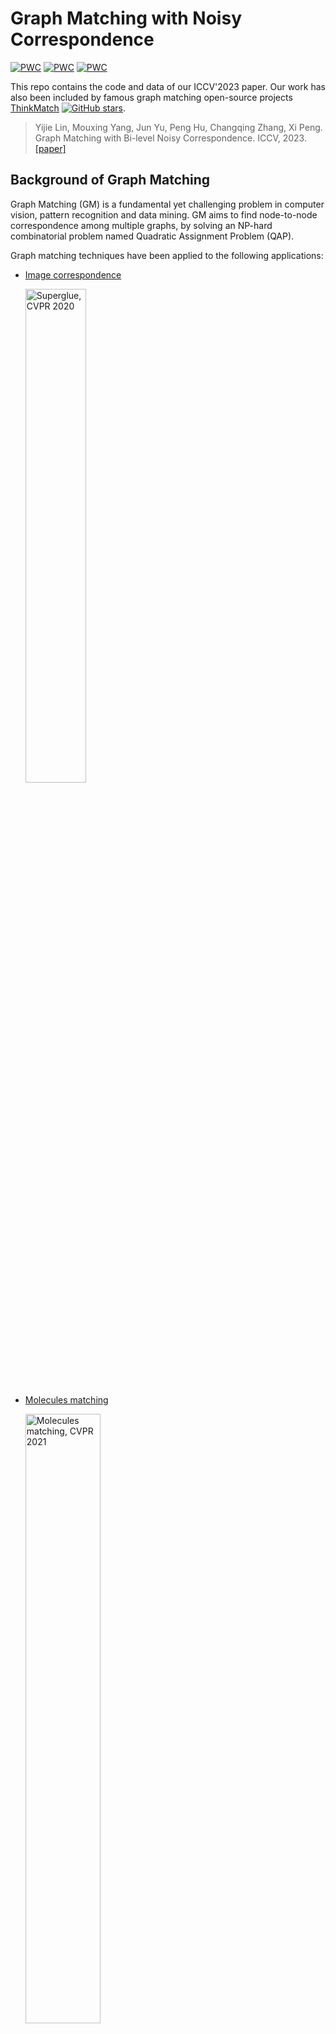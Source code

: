 # Graph Matching with Noisy Correspondence

[![PWC](https://img.shields.io/endpoint.svg?url=https://paperswithcode.com/badge/graph-matching-with-bi-level-noisy/graph-matching-on-pascal-voc)](https://paperswithcode.com/sota/graph-matching-on-pascal-voc?p=graph-matching-with-bi-level-noisy)
[![PWC](https://img.shields.io/endpoint.svg?url=https://paperswithcode.com/badge/graph-matching-with-bi-level-noisy/graph-matching-on-spair-71k)](https://paperswithcode.com/sota/graph-matching-on-spair-71k?p=graph-matching-with-bi-level-noisy)
[![PWC](https://img.shields.io/endpoint.svg?url=https://paperswithcode.com/badge/graph-matching-with-bi-level-noisy/graph-matching-on-willow-object-class)](https://paperswithcode.com/sota/graph-matching-on-willow-object-class?p=graph-matching-with-bi-level-noisy)


This repo contains the code and data of our ICCV'2023 paper. Our work has also been included by famous graph matching open-source projects [ThinkMatch](https://github.com/Thinklab-SJTU/ThinkMatch) 
[![GitHub stars](https://img.shields.io/github/stars/Thinklab-SJTU/ThinkMatch.svg?style=social&label=Star&maxAge=8640)](https://GitHub.com/Thinklab-SJTU/ThinkMatch/). 
> Yijie Lin, Mouxing Yang, Jun Yu, Peng Hu, Changqing Zhang, Xi Peng. Graph Matching with Bi-level Noisy Correspondence. ICCV, 2023.  [[paper]](https://arxiv.org/pdf/2212.04085.pdf) 





## Background of Graph Matching
Graph Matching (GM) is a fundamental yet challenging problem in computer vision, pattern recognition and data mining. GM aims to find node-to-node correspondence among multiple graphs, by solving an NP-hard combinatorial problem named Quadratic Assignment Problem (QAP).

Graph matching techniques have been applied to the following applications:

* [Image correspondence](https://arxiv.org/pdf/1911.11763.pdf)
  
  <img src="https://thinkmatch.readthedocs.io/en/latest/_images/superglue.png" alt="Superglue, CVPR 2020" width="45%">

* [Molecules matching](https://openaccess.thecvf.com/content/CVPR2021/papers/Wang_Combinatorial_Learning_of_Graph_Edit_Distance_via_Dynamic_Embedding_CVPR_2021_paper.pdf)

  <img src="https://thinkmatch.readthedocs.io/en/latest/_images/molecules.png" alt="Molecules matching, CVPR 2021" width="50%">

* and more...

## Introduction to Noisy Correspondence

In this paper, we introduce a novel and widely existing problem in graph matching (GM) and focus on the scenario of visual image keypoint matching. 
As shown below, the inaccurate annotations will inevitably lead to **Bi-level Noisy Correspondence (BNC)** problem. 
Due to the poor recognizability and viewpoint differences between images, it is inevitable to inaccurately annotate some keypoints with offset and confusion, leading to the mismatch between two associated nodes (NNC). The noisy node-to-node correspondence will further contaminate the edge-to-edge correspondence (ENC).

<img src="https://github.com/Lin-Yijie/Graph-Matching-Networks/blob/main/COMMON/docs/images/nc_example.png" alt="COMMON, ICCV 2023" width="80%">




## Get Started

### Docker (RECOMMENDED)

Some of the module needs C++ supporting and we highly encouraged to directly use the docker environment. Get the recommended docker image by
```bash
docker pull runzhongwang/thinkmatch:torch1.10.0-cuda11.3-cudnn8-pyg2.0.3-pygmtools0.3.8
docker run --gpus all --name thinkmatch -p 10000:22 -it runzhongwang/thinkmatch:torch1.10.0-cuda11.3-cudnn8-pyg2.0.3-pygmtools0.3.8
pip install ortools==9.4.1874
```

Note we train our model on a single 3090 GPU. The training time is about 9 hours for Pascal VOC and 4 hours for Spair71k.


### Manual configuration (for Ubuntu, NOT RECOMMENDED)
The below python environment is provided by [ThinkMatch](https://github.com/Thinklab-SJTU/ThinkMatch) and we do not guarantee the integrity.

1. Install and configure Pytorch 1.6 (with GPU support). 
1. Install ninja-build: ``apt-get install ninja-build``
1. Install python packages: 
    ```bash
    pip install tensorboardX scipy easydict pyyaml xlrd xlwt pynvml pygmtools
   ```
1. Install building tools for LPMP: 
    ```bash
    apt-get install -y findutils libhdf5-serial-dev git wget libssl-dev
    
    wget https://github.com/Kitware/CMake/releases/download/v3.19.1/cmake-3.19.1.tar.gz && tar zxvf cmake-3.19.1.tar.gz
    cd cmake-3.19.1 && ./bootstrap && make && make install
    ```

1. Install and build LPMP:
    ```bash
   python -m pip install git+https://git@github.com/rogerwwww/lpmp.git
   ```
   You may need ``gcc-9`` to successfully build LPMP. Here we provide an example installing and configuring ``gcc-9``: 
   ```bash
   apt-get update
   apt-get install -y software-properties-common
   add-apt-repository ppa:ubuntu-toolchain-r/test
   
   apt-get install -y gcc-9 g++-9
   update-alternatives --install /usr/bin/gcc gcc /usr/bin/gcc-9 60 --slave /usr/bin/g++ g++ /usr/bin/g++-9
   ```

1. Install torch-geometric:
    ```bash
    export CUDA=cu101
    export TORCH=1.6.0
    /opt/conda/bin/pip install torch-scatter==2.0.5 -f https://pytorch-geometric.com/whl/torch-${TORCH}+${CUDA}.html
    /opt/conda/bin/pip install torch-sparse==0.6.8 -f https://pytorch-geometric.com/whl/torch-${TORCH}+${CUDA}.html
    /opt/conda/bin/pip install torch-cluster==1.5.8 -f https://pytorch-geometric.com/whl/torch-${TORCH}+${CUDA}.html
    /opt/conda/bin/pip install torch-spline-conv==1.2.0 -f https://pytorch-geometric.com/whl/torch-${TORCH}+${CUDA}.html
    /opt/conda/bin/pip install torch-geometric==1.6.3
   ```

1. If you have configured ``gcc-9`` to build LPMP, be sure to switch back to ``gcc-7`` because this code repository is based on ``gcc-7``. Here is also an example:

    ```bash
    update-alternatives --remove gcc /usr/bin/gcc-9
   update-alternatives --install /usr/bin/gcc gcc /usr/bin/gcc-7 60 --slave /usr/bin/g++ g++ /usr/bin/g++-7
   ```

### Available datasets

Note: All following datasets can be automatically downloaded and unzipped by `pygmtools` in this code, but we recommend downloading the dataset yourself as it is much faster.

1. PascalVOC-Keypoint

    1. Download [VOC2011 dataset](http://host.robots.ox.ac.uk/pascal/VOC/voc2011/index.html) and make sure it looks like ``data/PascalVOC/TrainVal/VOCdevkit/VOC2011``
    
    1. Download keypoint annotation for VOC2011 from [Berkeley server](https://www2.eecs.berkeley.edu/Research/Projects/CS/vision/shape/poselets/voc2011_keypoints_Feb2012.tgz) or [google drive](https://drive.google.com/open?id=1D5o8rmnY1-DaDrgAXSygnflX5c-JyUWR) and make sure it looks like ``data/PascalVOC/annotations``
    
    1. The train/test split is available in ``data/PascalVOC/voc2011_pairs.npz``. **This file must be added manually.**

    Please cite the following papers if you use PascalVOC-Keypoint dataset:
    ```
    @article{EveringhamIJCV10,
      title={The pascal visual object classes (voc) challenge},
      author={Everingham, Mark and Van Gool, Luc and Williams, Christopher KI and Winn, John and Zisserman, Andrew},
      journal={International Journal of Computer Vision},
      volume={88},
      pages={303–338},
      year={2010}
    }
    
    @inproceedings{BourdevICCV09,
      title={Poselets: Body part detectors trained using 3d human pose annotations},
      author={Bourdev, L. and Malik, J.},
      booktitle={International Conference on Computer Vision},
      pages={1365--1372},
      year={2009},
      organization={IEEE}
    }
    ```
1. Willow-Object-Class
   
    1. Download [Willow-ObjectClass dataset](http://www.di.ens.fr/willow/research/graphlearning/WILLOW-ObjectClass_dataset.zip)
    
    1. Unzip the dataset and make sure it looks like ``data/WillowObject/WILLOW-ObjectClass``

    Please cite the following paper if you use Willow-Object-Class dataset:
    ```
    @inproceedings{ChoICCV13,
      author={Cho, Minsu and Alahari, Karteek and Ponce, Jean},
      title = {Learning Graphs to Match},
      booktitle = {International Conference on Computer Vision},
      pages={25--32},
      year={2013}
    }
    ```

1. SPair-71k

    1. Download [SPair-71k dataset](http://cvlab.postech.ac.kr/research/SPair-71k/)

    1. Unzip the dataset and make sure it looks like ``data/SPair-71k``

    Please cite the following papers if you use SPair-71k dataset:

    ```
    @article{min2019spair,
       title={SPair-71k: A Large-scale Benchmark for Semantic Correspondence},
       author={Juhong Min and Jongmin Lee and Jean Ponce and Minsu Cho},
       journal={arXiv prepreint arXiv:1908.10543},
       year={2019}
    }
    
    @InProceedings{min2019hyperpixel, 
       title={Hyperpixel Flow: Semantic Correspondence with Multi-layer Neural Features},
       author={Juhong Min and Jongmin Lee and Jean Ponce and Minsu Cho},
       booktitle={ICCV},
       year={2019}
    }
    ```
For more information, please see [pygmtools](https://pypi.org/project/pygmtools/).

## Run the Experiment


Run training and evaluation
```bash
python train_eval.py --cfg path/to/your/yaml
```

and replace ``path/to/your/yaml`` by path to your configuration file, e.g.
```bash
python train_eval.py --cfg experiments/vgg16_common_willow.yaml
```

Default configuration files are stored in``experiments/`` and you are welcomed to try your own configurations.

### File Organization

```
├── experiments
│   the hyperparameter setting of experiments
├── models
│     └── COMMON
│         the module and training pipeline of COMMON
│          ├── model.py
│          │   the implementation of training/evaluation procedures of COMMON
│          ├── model_config.py
│          │   the declaration of model hyperparameters
│          └── sconv_archs.py
│              the implementation of spline convolution (SpilneCNN) operations, the same with BBGM
├── src
│  the source code of the Graph Matching, from ThinkMatch
│      └── loss_func.py
│          the implementation of loss functions 
├── eval.py
|   evlaution script
└── train_eval.py
    training script
```




## Pretrained Models
We provides pretrained models. The model weights are available via [google drive](https://drive.google.com/drive/folders/1OdpCanr_aO5GxfC3gUXFqWXk8cZBM-nU?usp=share_link)

To use the pretrained models, firstly download the weight files, then add the following line to your yaml file:
```yaml
PRETRAINED_PATH: path/to/your/pretrained/weights
```



## Results

For benchmark results, please refer to https://paperswithcode.com/task/graph-matching and [ThinkMatch](https://github.com/Thinklab-SJTU/ThinkMatch).

### PascalVOC

| model                                                        | year | aero   | bike   | bird   | boat   | bottle | bus    | car    | cat    | chair  | cow    | table  | dog    | horse  | mbkie  | person | plant  | sheep  | sofa   | train  | tv     | mean   |
| ------------------------------------------------------------ | ---- | ------ | ------ | ------ | ------ | ------ | ------ | ------ | ------ | ------ | ------ | ------ | ------ | ------ | ------ | ------ | ------ | ------ | ------ | ------ | ------ | ------ |
| [COMMON](https://arxiv.org/pdf/2212.04085.pdf) | 2023 | 0.6560 | 0.7520 | 0.8080 | 0.7950    |0.8930 | 0.9230 | 0.9010 | 0.8180 | 0.6160 | 0.8070| 0.9500 | 0.8200 |    0.8160    | 0.7950 | 0.6660 |    0.9890 | 0.7890 | 0.8090 | 0.9930 |    0.9380 | 0.8270 |  

### Willow Object Class

| model                                                        | year | remark          | Car    | Duck   | Face   | Motorbike | Winebottle | mean   |
| ------------------------------------------------------------ | ---- | --------------- | ------ | ------ | ------ | --------- | ---------- | ------ |
| [COMMON](https://arxiv.org/pdf/2212.04085.pdf) | 2023 | -             | 0.9760 | 0.9820 | 1.0000 | 1.0000 | 0.9960     | 0.9910 |

### SPair-71k

| model                                                        | year | aero   | bike   | bird   | boat   | bottle | bus    | car    | cat    | chair  | cow    | dog    | horse  | mtbike | person | plant  | sheep  | train  | tv     | mean   |
| ------------------------------------------------------------ | ---- | ------ | ------ | ------ | ------ | ------ | ------ | ------ | ------ | ------ | ------ | ------ | ------ | ------ | ------ | ------ | ------ | ------ | ------ | ------ |
| [COMMON](https://arxiv.org/pdf/2212.04085.pdf)    | 2023 | 0.7730 | 0.6820 | 0.9200 | 0.7950 | 0.7040 | 0.9750 | 0.9160 | 0.8250 | 0.7220 | 0.8800 | 0.8000| 0.7410 | 0.8340 | 0.8280 | 0.9990 | 0.8440 | 0.9820 | 0.9980| 0.8450 |

## Credits and Citation
Please cite the following paper if you use this model in your research:
```
@inproceedings{lin2023graph,
  title={Graph Matching with Bi-level Noisy Correspondence},
  author={Lin, Yijie and Yang, Mouxing and Yu, Jun and Hu, Peng and Zhang, Changqing and Peng, Xi},
  booktitle={Proceedings of the IEEE/CVF international conference on computer vision},
  year={2023}
}
```

## Acknowledgement
This repo is built upon the framework of [ThinkMatch](https://github.com/Thinklab-SJTU/ThinkMatch) and the network structure of [BBGM](https://www.ecva.net/papers/eccv_2020/papers_ECCV/papers/123730409.pdf), thanks for their excellent work!

